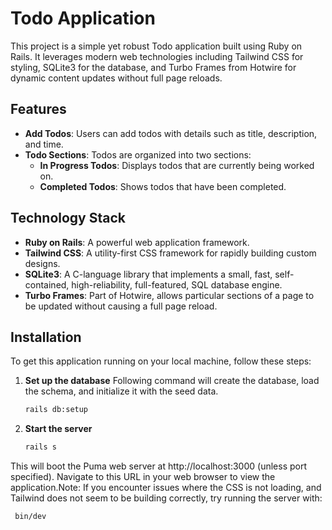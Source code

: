 # Todo Application

This project is a simple yet robust Todo application built using Ruby on Rails. It leverages modern web technologies including Tailwind CSS for styling, SQLite3 for the database, and Turbo Frames from Hotwire for dynamic content updates without full page reloads.

## Features

- **Add Todos**: Users can add todos with details such as title, description, and time.
- **Todo Sections**: Todos are organized into two sections:
    - **In Progress Todos**: Displays todos that are currently being worked on.
    - **Completed Todos**: Shows todos that have been completed.

## Technology Stack

- **Ruby on Rails**: A powerful web application framework.
- **Tailwind CSS**: A utility-first CSS framework for rapidly building custom designs.
- **SQLite3**: A C-language library that implements a small, fast, self-contained, high-reliability, full-featured, SQL database engine.
- **Turbo Frames**: Part of Hotwire, allows particular sections of a page to be updated without causing a full page reload.

## Installation

To get this application running on your local machine, follow these steps:

1. **Set up the database**
   Following command will create the database, load the schema, and initialize it with the seed data.

   ```bash
   rails db:setup

2. **Start the server**
   ```bash
   rails s
This will boot the Puma web server at http://localhost:3000 (unless port specified). Navigate to this URL in your web browser to view the application.Note: If you encounter issues where the CSS is not loading, and Tailwind does not seem to be building correctly, try running the server with:
   ```bash
    bin/dev
